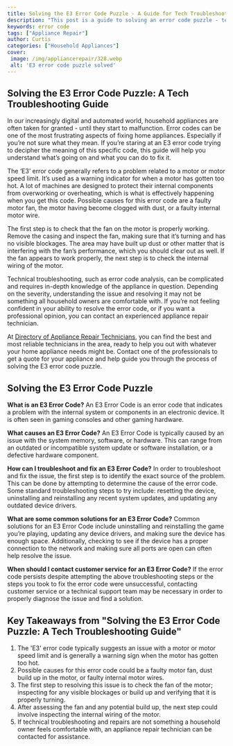 ```yaml
---
title: Solving the E3 Error Code Puzzle - A Guide for Tech Troubleshooting
description: "This post is a guide to solving an error code puzzle - tech troubleshooting assistance to diagnose troubleshoot and repair an E3 error code Learn helpful tips and tricks to move forward with your technical problem"
keywords: error code
tags: ["Appliance Repair"]
author: Curtis
categories: ["Household Appliances"]
cover: 
 image: /img/appliancerepair/328.webp
 alt: 'E3 error code puzzle solved'
---
```

## Solving the E3 Error Code Puzzle: A Tech Troubleshooting Guide

In our increasingly digital and automated world, household appliances are often taken for granted - until they start to malfunction. Error codes can be one of the most frustrating aspects of fixing home appliances. Especially if you’re not sure what they mean. If you’re staring at an E3 error code trying to decipher the meaning of this specific code, this guide will help you understand what’s going on and what you can do to fix it.

The ‘E3’ error code generally refers to a problem related to a motor or motor speed limit. It’s used as a warning indicator for when a motor has gotten too hot. A lot of machines are designed to protect their internal components from overworking or overheating, which is what is effectively happening when you get this code. Possible causes for this error code are a faulty motor fan, the motor having become clogged with dust, or a faulty internal motor wire.

The first step is to check that the fan on the motor is properly working. Remove the casing and inspect the fan, making sure that it’s turning and has no visible blockages. The area may have built up dust or other matter that is interfering with the fan’s performance, which you should clear out as well. If the fan appears to work properly, the next step is to check the internal wiring of the motor. 

Technical troubleshooting, such as error code analysis, can be complicated and requires in-depth knowledge of the appliance in question. Depending on the severity, understanding the issue and resolving it may not be something all household owners are comfortable with. If you’re not feeling confident in your ability to resolve the error code, or if you want a professional opinion, you can contact an experienced appliance repair technician. 

At [Directory of Appliance Repair Technicians](./pages/appliance-repair-technicians), you can find the best and most reliable technicians in the area, ready to help you out with whatever your home appliance needs might be. Contact one of the professionals to get a quote for your appliance and help guide you through the process of solving the E3 error code puzzle.

## Solving the E3 Error Code Puzzle 

**What is an E3 Error Code?** 
An E3 Error Code is an error code that indicates a problem with the internal system or components in an electronic device. It is often seen in gaming consoles and other gaming hardware. 

**What causes an E3 Error Code?** 
An E3 Error Code is typically caused by an issue with the system memory, software, or hardware. This can range from an outdated or incompatible system update or software installation, or a defective hardware component. 

**How can I troubleshoot and fix an E3 Error Code?** 
In order to troubleshoot and fix the issue, the first step is to identify the exact source of the problem. This can be done by attempting to determine the cause of the error code. Some standard troubleshooting steps to try include: resetting the device, uninstalling and reinstalling any recent system updates, and updating any outdated device drivers. 

**What are some common solutions for an E3 Error Code?** 
Common solutions for an E3 Error Code include uninstalling and reinstalling the game you’re playing, updating any device drivers, and making sure the device has enough space. Additionally, checking to see if the device has a proper connection to the network and making sure all ports are open can often help resolve the issue. 

**When should I contact customer service for an E3 Error Code?** 
If the error code persists despite attempting the above troubleshooting steps or the steps you took to fix the error code were unsuccessful, contacting customer service or a technical support team may be necessary in order to properly diagnose the issue and find a solution.

## Key Takeaways from "Solving the E3 Error Code Puzzle: A Tech Troubleshooting Guide" 
1. The 'E3' error code typically suggests an issue with a motor or motor speed limit and is generally a warning sign when the motor has gotten too hot. 
2. Possible causes for this error code could be a faulty motor fan, dust build up in the motor, or faulty internal motor wires.
3. The first step to resolving this issue is to check the fan of the motor; inspecting for any visible blockages or build up and verifying that it is properly turning.
4. After assessing the fan and any potential build up, the next step could involve inspecting the internal wiring of the motor.
5. If technical troubleshooting and repairs are not something a household owner feels comfortable with, an appliance repair technician can be contacted for assistance.
